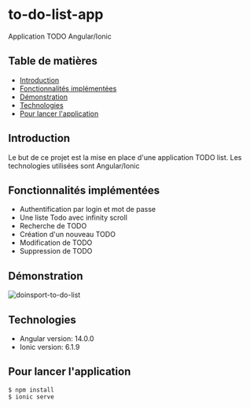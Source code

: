 # to-do-list-app
Application TODO Angular/Ionic

## Table de matières
* [Introduction](#Introduction)
* [Fonctionnalités implémentées](#Fonctionnalités-implémentées)
* [Démonstration](#Démonstration)
* [Technologies](#Technologies)
* [Pour lancer l'application](#Pour-lancer-l'application)

## Introduction
Le but de ce projet est la mise en place d'une application TODO list.
Les technologies utilisées sont Angular/Ionic

## Fonctionnalités implémentées
- Authentification par login et mot de passe
- Une liste Todo avec infinity scroll
- Recherche de TODO
- Création d'un nouveau TODO
- Modification de TODO
- Suppression de TODO

## Démonstration
![doinsport-to-do-list](https://user-images.githubusercontent.com/94859554/186914985-bbe13b51-87b8-42c0-897e-1e695c2116a8.gif)


## Technologies
* Angular version: 14.0.0
* Ionic version: 6.1.9
	
## Pour lancer l'application
```
$ npm install
$ ionic serve
```
